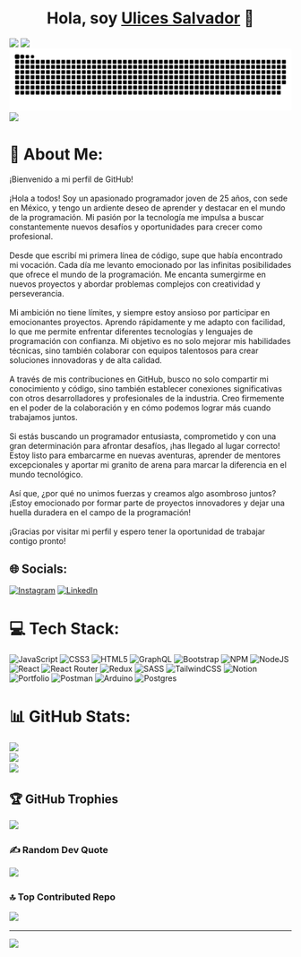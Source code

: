 <div align="center">
<h1 align="center">Hola, soy <a href="https://www.linkedin.com/in/ulices-salvador-aguila-contreras-5b4130242/">Ulices Salvador</a> 👋</h1>
</div>
<img src="https://i.imgur.com/pe8591u.png"/>
<img src="https://user-images.githubusercontent.com/73097560/115834477-dbab4500-a447-11eb-908a-139a6edaec5c.gif">

<div align="center">
  <img  src="https://github.com/1999AZZAR/1999AZZAR/blob/main/resources/img/grid-snake.svg"
       alt="snake" /></a>
</div>
<img src="https://user-images.githubusercontent.com/73097560/115834477-dbab4500-a447-11eb-908a-139a6edaec5c.gif">

# 💫 About Me:
¡Bienvenido a mi perfil de GitHub!<br><br>¡Hola a todos! Soy un apasionado programador joven de 25 años, con sede en México, y tengo un ardiente deseo de aprender y destacar en el mundo de la programación. Mi pasión por la tecnología me impulsa a buscar constantemente nuevos desafíos y oportunidades para crecer como profesional.<br><br>Desde que escribí mi primera línea de código, supe que había encontrado mi vocación. Cada día me levanto emocionado por las infinitas posibilidades que ofrece el mundo de la programación. Me encanta sumergirme en nuevos proyectos y abordar problemas complejos con creatividad y perseverancia.<br><br>Mi ambición no tiene límites, y siempre estoy ansioso por participar en emocionantes proyectos. Aprendo rápidamente y me adapto con facilidad, lo que me permite enfrentar diferentes tecnologías y lenguajes de programación con confianza. Mi objetivo es no solo mejorar mis habilidades técnicas, sino también colaborar con equipos talentosos para crear soluciones innovadoras y de alta calidad.<br><br>A través de mis contribuciones en GitHub, busco no solo compartir mi conocimiento y código, sino también establecer conexiones significativas con otros desarrolladores y profesionales de la industria. Creo firmemente en el poder de la colaboración y en cómo podemos lograr más cuando trabajamos juntos.<br><br>Si estás buscando un programador entusiasta, comprometido y con una gran determinación para afrontar desafíos, ¡has llegado al lugar correcto! Estoy listo para embarcarme en nuevas aventuras, aprender de mentores excepcionales y aportar mi granito de arena para marcar la diferencia en el mundo tecnológico.<br><br>Así que, ¿por qué no unimos fuerzas y creamos algo asombroso juntos? ¡Estoy emocionado por formar parte de proyectos innovadores y dejar una huella duradera en el campo de la programación!<br><br>¡Gracias por visitar mi perfil y espero tener la oportunidad de trabajar contigo pronto!


## 🌐 Socials:
[![Instagram](https://img.shields.io/badge/Instagram-%23E4405F.svg?logo=Instagram&logoColor=white)](https://instagram.com/https://instagram.com/sac_s13?utm_source=qr&igshid=ZDc4ODBmNjlmNQ%3D%3D ) [![LinkedIn](https://img.shields.io/badge/LinkedIn-%230077B5.svg?logo=linkedin&logoColor=white)](https://linkedin.com/in/www.linkedin.com/in/ulices-salvador-aguila-contreras-5b4130242) 

# 💻 Tech Stack:
![JavaScript](https://img.shields.io/badge/javascript-%23323330.svg?style=for-the-badge&logo=javascript&logoColor=%23F7DF1E) ![CSS3](https://img.shields.io/badge/css3-%231572B6.svg?style=for-the-badge&logo=css3&logoColor=white) ![HTML5](https://img.shields.io/badge/html5-%23E34F26.svg?style=for-the-badge&logo=html5&logoColor=white) ![GraphQL](https://img.shields.io/badge/-GraphQL-E10098?style=for-the-badge&logo=graphql&logoColor=white) ![Bootstrap](https://img.shields.io/badge/bootstrap-%23563D7C.svg?style=for-the-badge&logo=bootstrap&logoColor=white) ![NPM](https://img.shields.io/badge/NPM-%23000000.svg?style=for-the-badge&logo=npm&logoColor=white) ![NodeJS](https://img.shields.io/badge/node.js-6DA55F?style=for-the-badge&logo=node.js&logoColor=white) ![React](https://img.shields.io/badge/react-%2320232a.svg?style=for-the-badge&logo=react&logoColor=%2361DAFB) ![React Router](https://img.shields.io/badge/React_Router-CA4245?style=for-the-badge&logo=react-router&logoColor=white) ![Redux](https://img.shields.io/badge/redux-%23593d88.svg?style=for-the-badge&logo=redux&logoColor=white) ![SASS](https://img.shields.io/badge/SASS-hotpink.svg?style=for-the-badge&logo=SASS&logoColor=white) ![TailwindCSS](https://img.shields.io/badge/tailwindcss-%2338B2AC.svg?style=for-the-badge&logo=tailwind-css&logoColor=white) ![Notion](https://img.shields.io/badge/Notion-%23000000.svg?style=for-the-badge&logo=notion&logoColor=white) ![Portfolio](https://img.shields.io/badge/Portfolio-%23000000.svg?style=for-the-badge&logo=firefox&logoColor=#FF7139) ![Postman](https://img.shields.io/badge/Postman-FF6C37?style=for-the-badge&logo=postman&logoColor=white) ![Arduino](https://img.shields.io/badge/-Arduino-00979D?style=for-the-badge&logo=Arduino&logoColor=white) ![Postgres](https://img.shields.io/badge/postgres-%23316192.svg?style=for-the-badge&logo=postgresql&logoColor=white)
# 📊 GitHub Stats:
![](https://github-readme-stats.vercel.app/api?username=SalvadorAguila13&theme=blue-green&hide_border=false&include_all_commits=false&count_private=false)<br/>
![](https://github-readme-streak-stats.herokuapp.com/?user=SalvadorAguila13&theme=blue-green&hide_border=false)<br/>
![](https://github-readme-stats.vercel.app/api/top-langs/?username=SalvadorAguila13&theme=blue-green&hide_border=false&include_all_commits=false&count_private=false&layout=compact)

## 🏆 GitHub Trophies
![](https://github-profile-trophy.vercel.app/?username=SalvadorAguila13&theme=tokyonight&no-frame=false&no-bg=true&margin-w=4)

### ✍️ Random Dev Quote
![](https://quotes-github-readme.vercel.app/api?type=horizontal&theme=radical)

### 🔝 Top Contributed Repo
![](https://github-contributor-stats.vercel.app/api?username=SalvadorAguila13&limit=5&theme=dark&combine_all_yearly_contributions=true)

---
[![](https://visitcount.itsvg.in/api?id=SalvadorAguila13&icon=0&color=0)](https://visitcount.itsvg.in)

<!-- Proudly created with GPRM ( https://gprm.itsvg.in ) -->
